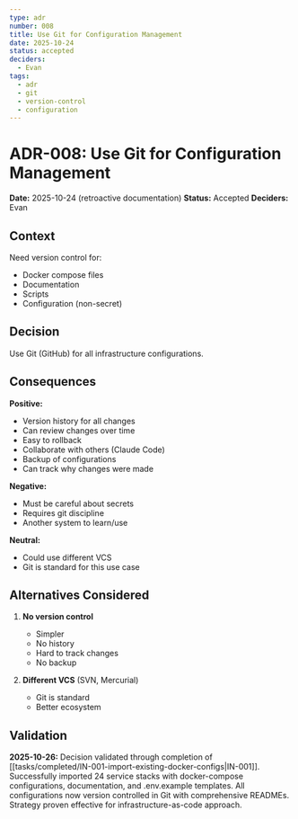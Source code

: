 ```yaml
---
type: adr
number: 008
title: Use Git for Configuration Management
date: 2025-10-24
status: accepted
deciders:
  - Evan
tags:
  - adr
  - git
  - version-control
  - configuration
---
```


# ADR-008: Use Git for Configuration Management

**Date:** 2025-10-24 (retroactive documentation)
**Status:** Accepted
**Deciders:** Evan

## Context
Need version control for:
- Docker compose files
- Documentation
- Scripts
- Configuration (non-secret)

## Decision
Use Git (GitHub) for all infrastructure configurations.

## Consequences

**Positive:**
- Version history for all changes
- Can review changes over time
- Easy to rollback
- Collaborate with others (Claude Code)
- Backup of configurations
- Can track why changes were made

**Negative:**
- Must be careful about secrets
- Requires git discipline
- Another system to learn/use

**Neutral:**
- Could use different VCS
- Git is standard for this use case

## Alternatives Considered

1. **No version control**
   - Simpler
   - No history
   - Hard to track changes
   - No backup

2. **Different VCS** (SVN, Mercurial)
   - Git is standard
   - Better ecosystem

## Validation

**2025-10-26:** Decision validated through completion of [[tasks/completed/IN-001-import-existing-docker-configs|IN-001]]. Successfully imported 24 service stacks with docker-compose configurations, documentation, and .env.example templates. All configurations now version controlled in Git with comprehensive READMEs. Strategy proven effective for infrastructure-as-code approach.
